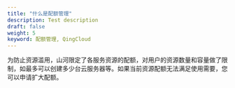 ```yaml
---
title: "什么是配额管理"
description: Test description
draft: false
weight: 5
keyword: 配额管理, QingCloud
---
```




为防止资源滥用，山河限定了各服务资源的配额，对用户的资源数量和容量做了限制，如最多可以创建多少台云服务器等。如果当前资源配额无法满足使用需要，您可以申请扩大配额。

